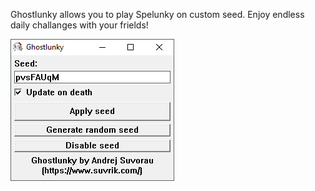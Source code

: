 Ghostlunky allows you to play Spelunky on custom seed. Enjoy endless daily challanges with your frields!

![](preview.png)
